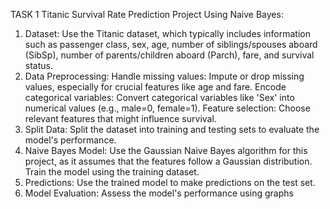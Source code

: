 TASK 1
Titanic Survival Rate Prediction Project Using Naive Bayes:
1. Dataset:
Use the Titanic dataset, which typically includes information such as passenger class, sex, age, number of siblings/spouses aboard (SibSp), number of parents/children aboard (Parch), fare, and survival status.
2. Data Preprocessing:
Handle missing values: Impute or drop missing values, especially for crucial features like age and fare.
Encode categorical variables: Convert categorical variables like 'Sex' into numerical values (e.g., male=0, female=1).
Feature selection: Choose relevant features that might influence survival.
3. Split Data:
Split the dataset into training and testing sets to evaluate the model's performance.
4. Naive Bayes Model:
Use the Gaussian Naive Bayes algorithm for this project, as it assumes that the features follow a Gaussian distribution.
Train the model using the training dataset.
5. Predictions:
Use the trained model to make predictions on the test set.
6. Model Evaluation:
Assess the model's performance using graphs
